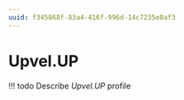 ```yaml
---
uuid: f345868f-83a4-416f-996d-14c7235e8af3
---
```



# Upvel.UP


<!-- prettier-ignore -->
!!! todo
    Describe *Upvel.UP* profile
